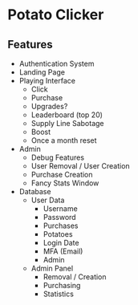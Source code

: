 # Potato Clicker

## Features

- Authentication System
- Landing Page
- Playing Interface
  - Click
  - Purchase
  - Upgrades?
  - Leaderboard (top 20)
  - Supply Line Sabotage
  - Boost
  - Once a month reset
- Admin
  - Debug Features
  - User Removal / User Creation
  - Purchase Creation
  - Fancy Stats Window
- Database
  - User Data
    - Username
    - Password
    - Purchases
    - Potatoes
    - Login Date
    - MFA (Email)
    - Admin
  - Admin Panel
    - Removal / Creation
    - Purchasing
    - Statistics
